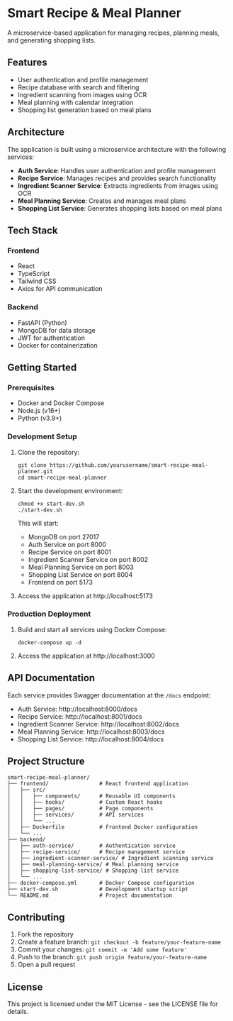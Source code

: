 # Smart Recipe & Meal Planner

A microservice-based application for managing recipes, planning meals, and generating shopping lists.

## Features

- User authentication and profile management
- Recipe database with search and filtering
- Ingredient scanning from images using OCR
- Meal planning with calendar integration
- Shopping list generation based on meal plans

## Architecture

The application is built using a microservice architecture with the following services:

- **Auth Service**: Handles user authentication and profile management
- **Recipe Service**: Manages recipes and provides search functionality
- **Ingredient Scanner Service**: Extracts ingredients from images using OCR
- **Meal Planning Service**: Creates and manages meal plans
- **Shopping List Service**: Generates shopping lists based on meal plans

## Tech Stack

### Frontend
- React
- TypeScript
- Tailwind CSS
- Axios for API communication

### Backend
- FastAPI (Python)
- MongoDB for data storage
- JWT for authentication
- Docker for containerization

## Getting Started

### Prerequisites

- Docker and Docker Compose
- Node.js (v16+)
- Python (v3.9+)

### Development Setup

1. Clone the repository:
   ```
   git clone https://github.com/yourusername/smart-recipe-meal-planner.git
   cd smart-recipe-meal-planner
   ```

2. Start the development environment:
   ```
   chmod +x start-dev.sh
   ./start-dev.sh
   ```

   This will start:
   - MongoDB on port 27017
   - Auth Service on port 8000
   - Recipe Service on port 8001
   - Ingredient Scanner Service on port 8002
   - Meal Planning Service on port 8003
   - Shopping List Service on port 8004
   - Frontend on port 5173

3. Access the application at http://localhost:5173

### Production Deployment

1. Build and start all services using Docker Compose:
   ```
   docker-compose up -d
   ```

2. Access the application at http://localhost:3000

## API Documentation

Each service provides Swagger documentation at the `/docs` endpoint:

- Auth Service: http://localhost:8000/docs
- Recipe Service: http://localhost:8001/docs
- Ingredient Scanner Service: http://localhost:8002/docs
- Meal Planning Service: http://localhost:8003/docs
- Shopping List Service: http://localhost:8004/docs

## Project Structure

```
smart-recipe-meal-planner/
├── frontend/                # React frontend application
│   ├── src/
│   │   ├── components/      # Reusable UI components
│   │   ├── hooks/           # Custom React hooks
│   │   ├── pages/           # Page components
│   │   ├── services/        # API services
│   │   └── ...
│   ├── Dockerfile           # Frontend Docker configuration
│   └── ...
├── backend/
│   ├── auth-service/        # Authentication service
│   ├── recipe-service/      # Recipe management service
│   ├── ingredient-scanner-service/ # Ingredient scanning service
│   ├── meal-planning-service/ # Meal planning service
│   ├── shopping-list-service/ # Shopping list service
│   └── ...
├── docker-compose.yml       # Docker Compose configuration
├── start-dev.sh             # Development startup script
└── README.md                # Project documentation
```

## Contributing

1. Fork the repository
2. Create a feature branch: `git checkout -b feature/your-feature-name`
3. Commit your changes: `git commit -m 'Add some feature'`
4. Push to the branch: `git push origin feature/your-feature-name`
5. Open a pull request

## License

This project is licensed under the MIT License - see the LICENSE file for details. 